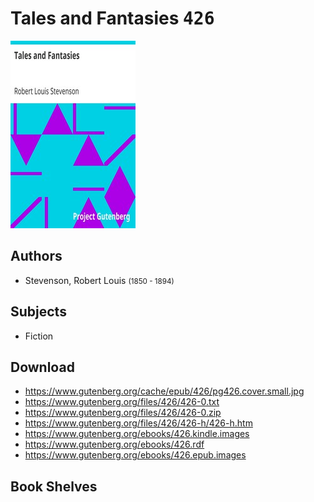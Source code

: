 # Tales and Fantasies <kbd>426</kbd>

![](./cover.medium.jpg "")

## Authors


 - Stevenson, Robert Louis <small>(1850 - 1894)</small>

## Subjects


 - Fiction

## Download


 - https://www.gutenberg.org/cache/epub/426/pg426.cover.small.jpg
 - https://www.gutenberg.org/files/426/426-0.txt
 - https://www.gutenberg.org/files/426/426-0.zip
 - https://www.gutenberg.org/files/426/426-h/426-h.htm
 - https://www.gutenberg.org/ebooks/426.kindle.images
 - https://www.gutenberg.org/ebooks/426.rdf
 - https://www.gutenberg.org/ebooks/426.epub.images

## Book Shelves


